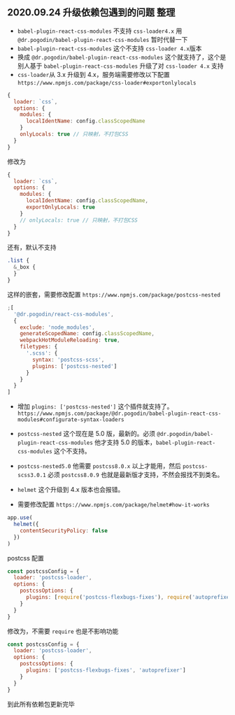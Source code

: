 ## 2020.09.24 升级依赖包遇到的问题 整理

- `babel-plugin-react-css-modules` 不支持 `css-loader4.x` 用 `@dr.pogodin/babel-plugin-react-css-modules` 暂时代替一下
- `babel-plugin-react-css-modules` 这个不支持 `css-loader 4.x`版本
- 换成 `@dr.pogodin/babel-plugin-react-css-modules` 这个就支持了，这个是别人基于 `babel-plugin-react-css-modules` 升级了对 `css-loader 4.x` 支持
- `css-loader`从 3.x 升级到 4.x，服务端需要修改以下配置 `https://www.npmjs.com/package/css-loader#exportonlylocals`

```js
{
  loader: `css`,
  options: {
    modules: {
      localIdentName: config.classScopedName
    }
    onlyLocals: true // 只映射，不打包CSS
  }
}

```

修改为

```js
{
  loader: `css`,
  options: {
    modules: {
      localIdentName: config.classScopedName,
      exportOnlyLocals: true
    }
    // onlyLocals: true // 只映射，不打包CSS
  }
}

```

还有，默认不支持

```css
.list {
  &_box {
  }
}
```

这样的嵌套，需要修改配置 `https://www.npmjs.com/package/postcss-nested`

```js
;[
  '@dr.pogodin/react-css-modules',
  {
    exclude: 'node_modules',
    generateScopedName: config.classScopedName,
    webpackHotModuleReloading: true,
    filetypes: {
      '.scss': {
        syntax: 'postcss-scss',
        plugins: ['postcss-nested']
      }
    }
  }
]
```

- 增加 `plugins: ['postcss-nested']` 这个插件就支持了。 `https://www.npmjs.com/package/@dr.pogodin/babel-plugin-react-css-modules#configurate-syntax-loaders`

- `postcss-nested` 这个现在是 5.0 版，最新的。必须 `@dr.pogodin/babel-plugin-react-css-modules` 他才支持 5.0 的版本，`babel-plugin-react-css-modules` 这个不支持。

- `postcss-nested5.0` 他需要 `postcss8.0.x` 以上才能用，然后 `postcss-scss3.0.1` 必须 `postcss8.0.9` 也就是最新版才支持，不然会报找不到类名。

- `helmet` 这个升级到 4.x 版本也会报错。

- 需要修改配置 `https://www.npmjs.com/package/helmet#how-it-works`

```js
app.use(
  helmet({
    contentSecurityPolicy: false
  })
)
```

postcss 配置

```js
const postcssConfig = {
  loader: 'postcss-loader',
  options: {
    postcssOptions: {
      plugins: [require('postcss-flexbugs-fixes'), require('autoprefixer')]
    }
  }
}
```

修改为，不需要 `require` 也是不影响功能

```js
const postcssConfig = {
  loader: 'postcss-loader',
  options: {
    postcssOptions: {
      plugins: ['postcss-flexbugs-fixes', 'autoprefixer']
    }
  }
}
```

到此所有依赖包更新完毕
